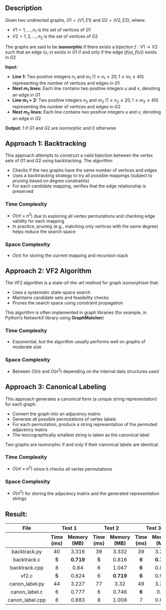 ## Description
Given two undirected graphs, $G1 = (V1, E1)$ and $G2 = (V2, E2)$, where:
- $V1 = {1, …, n_1}$ is the set of vertices of $G1$
- $V2 = {1, 2, …, n_2}$ is the set of vertices of $G2$

The graphs are said to be ***isomorphic*** if there exists a bijection $f : V1 → V2$ such that an edge $(u, v)$ exists in $G1$ if and only if the edge $(f(u), f(v))$ exists in $G2$

**Input:**
- **Line 1:** Two positive integers $n_1$ and $m_1$ $(1 \leq n_1 \leq 20, 1 \leq m_1 \leq 40)$ representing the number of vertices and edges in $G1$
- **Next $m_1$ lines:** Each line contains two positive integers $u$ and $v$, denoting an edge in $G1$
- **Line $m_1 + 2$:** Two positive integers $n_2$ and $m_2$ $(1 \leq n_2 \leq 20, 1 \leq m_2 \leq 40)$ representing the number of vertices and edges in $G2$
- **Next $m_2$ lines:** Each line contains two positive integers $u$ and $v$, denoting an edge in $G2$

**Output:** 
$1$ if $G1$ and $G2$ are isomorphic and $0$ otherwise

## Approach 1: Backtracking
This approach attempts to construct a valid bijection between the vertex sets of $G1$ and $G2$ using backtracking. The algorithm:
- Checks if the two graphs have the same number of vertices and edges
- Uses a backtracking strategy to try all possible mappings (subject to pruning based on degree constraints)
- For each candidate mapping, verifies that the edge relationship is preserved

### Time Complexity
- $O(n! \times n^2)$ due to exploring all vertex permutations and checking edge validity for each mapping
- In practice, pruning (e.g., matching only vertices with the same degree) helps reduce the search space

### Space Complexity
- $O(n)$ for storing the current mapping and recursion stack


## Approach 2: VF2 Algorithm
The VF2 algorithm is a state-of-the-art method for graph isomorphism that:
- Uses a systematic state-space search
- Maintains candidate sets and feasibility checks
- Prunes the search space using constraint propagation

This algorithm is often implemented in graph libraries (for example, in Python’s NetworkX library using **GraphMatcher**)

### Time Complexity
- Exponential, but the algorithm usually performs well on graphs of moderate size

### Space Complexity
- Between $O(n)$ and $O(n^2)$ depending on the internal data structures used

## Approach 3: Canonical Labeling
This approach generates a canonical form (a unique string representation) for each graph:
- Convert the graph into an adjacency matrix
- Generate all possible permutations of vertex labels
- For each permutation, produce a string representation of the permuted adjacency matrix
- The lexicographically smallest string is taken as the canonical label

Two graphs are isomorphic if and only if their canonical labels are identical.

### Time Complexity
- $O(n! \times n^2)$ since it checks all vertex permutations

### Space Complexity
- $O(n^2)$ for storing the adjacency matrix and the generated representation strings

## Result:
<table style="text-align: center;">
    <thead>
        <tr>
            <th style="text-align: center;">File</th>
            <th colspan="2" style="text-align: center;">Test 1</th>
            <th colspan="2" style="text-align: center;">Test 2</th>
            <th colspan="2" style="text-align: center;">Test 3</th>
            <th colspan="2" style="text-align: center;">Test 4</th>
            <th colspan="2" style="text-align: center;">Test 5</th>
        </tr>
        <tr>
            <th></th>
            <th style="text-align: center;">Time (ms)</th>
            <th style="text-align: center;">Memory (MB)</th>
            <th style="text-align: center;">Time (ms)</th>
            <th style="text-align: center;">Memory (MB)</th>
            <th style="text-align: center;">Time (ms)</th>
            <th style="text-align: center;">Memory (MB)</th>
            <th style="text-align: center;">Time (ms)</th>
            <th style="text-align: center;">Memory (MB)</th>
            <th style="text-align: center;">Time (ms)</th>
            <th style="text-align: center;">Memory (MB)</th>
        </tr>
    </thead>
    <tbody>
        <tr>
            <td>backtrack.py</td>
            <td>40</td>
            <td>3.316</td>
            <td>38</td>
            <td>3.332</td>
            <td>39</td>
            <td>3.297</td>
            <td>39</td>
            <td>3.328</td>
            <td>39</td>
            <td>3.344</td>
        </tr>
        <tr>
            <td>backtrack.c</td>
            <td><strong>5</strong></td>
            <td><strong>0.719</strong></td>
            <td><strong>5</strong></td>
            <td>0.816</td>
            <td><strong>6</strong></td>
            <td><strong>0.723</strong></td>
            <td><strong>5</strong></td>
            <td>0.707</td>
            <td><strong>5</strong></td>
            <td><strong>0.715</strong></td>
        </tr>
        <tr>
            <td>backtrack.cpp</td>
            <td>8</td>
            <td>0.84</td>
            <td>6</td>
            <td>1.047</td>
            <td><strong>6</strong></td>
            <td>0.848</td>
            <td>7</td>
            <td>0.906</td>
            <td>8</td>
            <td>0.957</td>
        </tr>
        <tr>
            <td>vf2.c</td>
            <td><strong>5</strong></td>
            <td>0.824</td>
            <td>6</td>
            <td><strong>0.719</strong></td>
            <td><strong>6</strong></td>
            <td>0.949</td>
            <td>7</td>
            <td>0.738</td>
            <td>6</td>
            <td>0.828</td>
        </tr>
        <tr>
            <td>canon_label.py</td>
            <td>44</td>
            <td>3.227</td>
            <td>77</td>
            <td>3.32</td>
            <td>49</td>
            <td>3.262</td>
            <td>48</td>
            <td>3.305</td>
            <td>44</td>
            <td>3.328</td>
        </tr>
        <tr>
            <td>canon_label.c</td>
            <td>6</td>
            <td>0.777</td>
            <td>6</td>
            <td>0.746</td>
            <td><strong>6</strong></td>
            <td>0.98</td>
            <td>6</td>
            <td><strong>0.68</strong></td>
            <td>6</td>
            <td>0.867</td>
        </tr>
        <tr>
            <td>canon_label.cpp</td>
            <td>8</td>
            <td>0.883</td>
            <td>8</td>
            <td>1.008</td>
            <td>7</td>
            <td>0.824</td>
            <td>7</td>
            <td>0.859</td>
            <td>8</td>
            <td>0.895</td>
        </tr>
    </tbody>
</table>

